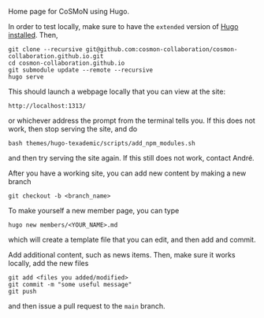 Home page for CoSMoN using Hugo.

In order to test locally, make sure to have the `extended` version of [Hugo installed](https://gohugo.io/installation/).  Then,
```
git clone --recursive git@github.com:cosmon-collaboration/cosmon-collaboration.github.io.git
cd cosmon-collaboration.github.io
git submodule update --remote --recursive
hugo serve
```
This should launch a webpage locally that you can view at the site:
```
http://localhost:1313/
```
or whichever address the prompt from the terminal tells you.  If this does not work, then stop serving the site, and do
```
bash themes/hugo-texademic/scripts/add_npm_modules.sh
```
and then try serving the site again.  If this still does not work, contact André.

After you have a working site, you can add new content by making a new branch
```
git checkout -b <branch_name>
```
To make yourself a new member page, you can type
```
hugo new members/<YOUR_NAME>.md
```
which will create a template file that you can edit, and then add and commit.

Add additional content, such as news items.  Then, make sure it works locally, add the new files
```
git add <files you added/modified>
git commit -m "some useful message"
git push
```
and then issue a pull request to the `main` branch.
